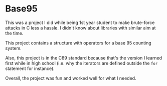 # Base95

This was a project I did while being 1st year student to make brute-force attacks in C less a hassle. I didn't know about libraries with similar aim at the time.

This project contains a structure with operators for a base 95 counting system.

Also, this project is in the C89 standard because that's the version I learned first while in high school (i.e. why the iterators are defined outside the `for` statement for instance).

Overall, the project was fun and worked well for what I needed.
